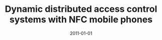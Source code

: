 ---
abstract: ''
authors:
- Johannes Ullmann
date: '2011-01-01'
featured: false
links:
- name: Publik
  url: https://publik.tuwien.ac.at/showentry.php?ID=206011&lang=2
publication_types:
- '7'
publishDate: '2011-01-01'
title: Dynamic distributed access control systems with NFC mobile phones
url_pdf: ''
---